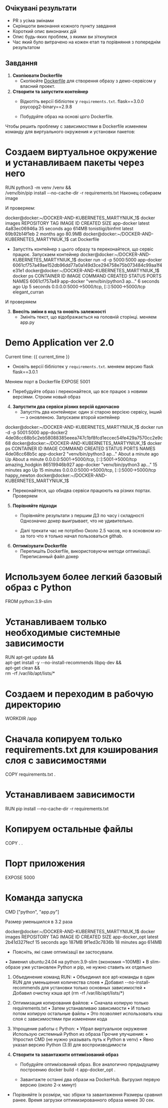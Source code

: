 ## Очікувані результати
- PR з усіма змінами
- Скріншоти виконання кожного пункту завдання
- Короткий опис виконаних дій
- Опис будь-яких проблем, з якими ви зіткнулися
- Час який було витрачено на кожен етап та порівняння з попереднім результатом
## Завдання
1. **Скопіювати Dockerfile**
   - Cкопіюйте [Dockerfile](/Dockerfile) для створення образу з демо-сервісом у власний проект.
2. **Створити та запустити контейнер**
   - Відкотіть версії бібліотек у `requirements.txt`.
flask==3.0.0
psycopg2-binary==2.9.8

   - Побудуйте образ на основі цого Dockerfile.



Чтобы решить проблему с зависимостями в Dockerfile изменяем команду для виртуального окружения и установки пакетов:

# Создаем виртуальное окружение и устанавливаем пакеты через него
RUN python3 -m venv /venv && \
    /venv/bin/pip install --no-cache-dir -r requirements.txt
Наконец собираем image


И проверяем:

docker@docker:~/DOCKER-AND-KUBERNETES_MARTYNIUK_1$ docker images
REPOSITORY          TAG       IMAGE ID       CREATED          SIZE
app-docker          latest    4a83ec06946a   35 seconds ago   614MB
tonistiigi/binfmt   latest    69b92b14f1eb   2 months ago     80.9MB
docker@docker:~/DOCKER-AND-KUBERNETES_MARTYNIUK_1$ cat Dockerfile


   - Запустіть контейнер з цього образу та переконайтеся, що сервіс працює.
Запускаем контейнер
docker@docker:~/DOCKER-AND-KUBERNETES_MARTYNIUK_1$ docker run -d -p 5000:5000 app-docker
6061cf757a49ae152db96dd77a0a149d3ce294758e75b073484c99aa1f4e31e1
docker@docker:~/DOCKER-AND-KUBERNETES_MARTYNIUK_1$ docker ps
CONTAINER ID   IMAGE        COMMAND                  CREATED         STATUS         PORTS                                         NAMES
6061cf757a49   app-docker   "venv/bin/python3 ap…"   6 seconds ago   Up 5 seconds   0.0.0.0:5000->5000/tcp, [::]:5000->5000/tcp   elegant_curran

И проверяяем




3. **Внесіть зміни в код та оновіть залежності**
   - Змініть текст, що відображається на головній сторінці.
меняем app.py

<body>
    <h1>Demo Application ver 2.0</h1>
    <p>Current time: {{ current_time }}</p>

   - Оновіть версії бібліотек у `requirements.txt`.
меняем версию flask
flask==3.0.1

Меняем порт в Dockerfile
EXPOSE 5001
   - Перебудуйте образ і переконайтеся, що все працює з новими версіями.
Строим новый образ




4. **Запустити два сервіси різних версій одночасно**
   - Запустіть два контейнери: один зі старою версією сервісу, інший — з оновленою.
Запускаем второй контейнер

docker@docker:~/DOCKER-AND-KUBERNETES_MARTYNIUK_1$ docker run -d -p 5001:5000 app-docker2
4de08cc68b5c2eb58088385eeea747c1bf8fcd1eccec54fe429a7570cc2e9c68
docker@docker:~/DOCKER-AND-KUBERNETES_MARTYNIUK_1$ docker ps
CONTAINER ID   IMAGE         COMMAND                  CREATED              STATUS              PORTS                                         NAMES
4de08cc68b5c   app-docker2   "venv/bin/python3 ap…"   About a minute ago   Up About a minute   0.0.0.0:5001->5000/tcp, [::]:5001->5000/tcp   amazing_hodgkin
86519946b927   app-docker    "venv/bin/python3 ap…"   15 minutes ago       Up 15 minutes       0.0.0.0:5000->5000/tcp, [::]:5000->5000/tcp   happy_newton
docker@docker:~/DOCKER-AND-KUBERNETES_MARTYNIUK_1$

   - Переконайтеся, що обидва сервіси працюють на різних портах.
Проверяем 



																	
5. **Порівняйте підходи**
   - Порівняйте результати з першим ДЗ по часу і складності
Однозначно докер выигрывает, что не удивительно.

   - Далі трекати час не потрібно
Около 2.5 часов, но в основном из-за того что я только начал пользоваться githab.
6. **Оптимізувати Dockerfile**
   - Перепишіть Dockerfile, використовуючи методи оптимізації.
Переписанный файл докер

# Используем более легкий базовый образ с Python
FROM python:3.9-slim
# Устанавливаем только необходимые системные зависимости
RUN apt-get update && \
    apt-get install -y --no-install-recommends libpq-dev && \
    apt-get clean && \
    rm -rf /var/lib/apt/lists/*
# Создаем и переходим в рабочую директорию
WORKDIR /app
# Сначала копируем только requirements.txt для кэширования слоя с зависимостями
COPY requirements.txt .
# Устанавливаем зависимости
RUN pip install --no-cache-dir -r requirements.txt
# Копируем остальные файлы
COPY . .
# Порт приложения
EXPOSE 5000
# Команда запуска
CMD ["python", "app.py"]

Размер уменьшился в 3.2 раза

docker@docker:~/DOCKER-AND-KUBERNETES_MARTYNIUK_1$ docker images
REPOSITORY          TAG       IMAGE ID       CREATED          SIZE
app-docker_opt      latest    2b41d327fecf   15 seconds ago   187MB
<none>              <none>    9f1ed3c7836b   18 minutes ago   614MB

   - Поясніть, які саме оптимізації ви застосували.

• Заменил ubuntu:24.04 на python:3.9-slim (экономия ~100MB)
• В slim-образе уже установлен Python и pip, не нужно ставить их отдельно
1. Объединение команд RUN:
• Объединил все apt-команды в один RUN для уменьшения количества слоев
• Добавил --no-install-recommends для установки только основных зависимостей
• Добавил очистку кэша apt (rm -rf /var/lib/apt/lists/*)
2. Оптимизация копирования файлов:
• Сначала копирую только requirements.txt
• Затем устанавливаю зависимости
• И только потом копирую остальные файлы
• Это позволяет использовать кэш слоя с зависимостями при изменении кода
3. Упрощение работы с Python:
• Убрал виртуальное окружение 
Использую системный Python из образа Прочие улучшения:
• Упростил CMD (не нужно указывать путь к Python в venv)
• Явно указал версию Python (3.9) для воспроизводимости

7. **Створити та завантажити оптимізований образ**
   - Побудуйте оптимізований образ.
Все аналогично предыдущему построению docker build -t app-docker_opt . 

   - Завантажте останні два образи на DockerHub.
Выгрузил первую версию (около 2-х минут)

   

 - Порівняйте їх розміри, час збірки та завантаження
Размеры сравнил ранее. Время загрузки оптимизированного образа менее 30 сек.


